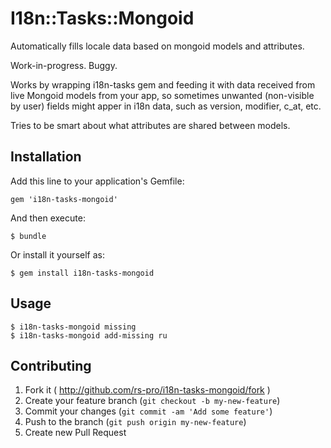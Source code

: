 # I18n::Tasks::Mongoid

Automatically fills locale data based on mongoid models and attributes.

Work-in-progress. Buggy.

Works by wrapping i18n-tasks gem and feeding it with data received from live Mongoid models from your app, so sometimes unwanted (non-visible by user) fields might apper in i18n data, such as version, modifier, c_at, etc.

Tries to be smart about what attributes are shared between models.

## Installation

Add this line to your application's Gemfile:

    gem 'i18n-tasks-mongoid'

And then execute:

    $ bundle

Or install it yourself as:

    $ gem install i18n-tasks-mongoid

## Usage

    $ i18n-tasks-mongoid missing
    $ i18n-tasks-mongoid add-missing ru

## Contributing

1. Fork it ( http://github.com/rs-pro/i18n-tasks-mongoid/fork )
2. Create your feature branch (`git checkout -b my-new-feature`)
3. Commit your changes (`git commit -am 'Add some feature'`)
4. Push to the branch (`git push origin my-new-feature`)
5. Create new Pull Request
